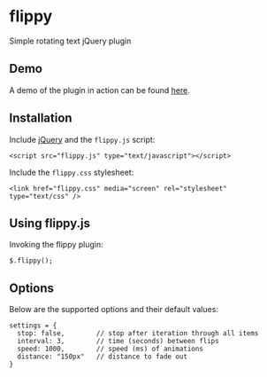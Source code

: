flippy
======

Simple rotating text jQuery plugin

Demo
----

A demo of the plugin in action can be found <a href="http://.com/flippy">here</a>.


Installation
------------

Include <a href="http://ajax.googleapis.com/ajax/libs/jquery/1/jquery.min.js">jQuery</a> and the `flippy.js` script:

```
<script src="flippy.js" type="text/javascript"></script>
```

Include the `flippy.css` stylesheet:

```
<link href="flippy.css" media="screen" rel="stylesheet" type="text/css" />
```


Using flippy.js
-------------

Invoking the flippy plugin:

```
$.flippy();
```


Options
-------

Below are the supported options and their default values:

```
settings = {
  stop: false,        // stop after iteration through all items
  interval: 3,        // time (seconds) between flips
  speed: 1000,        // speed (ms) of animations
  distance: "150px"   // distance to fade out
}
```
